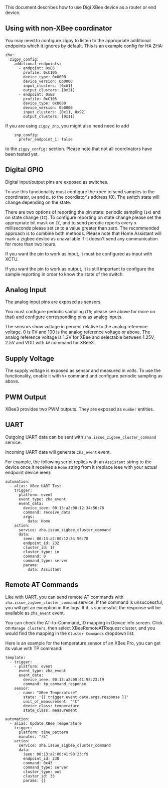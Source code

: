 This document describes how to use Digi XBee device as a router or end device.

## Using with non-XBee coordinator

You may need to configure zigpy to listen to the appropriate additional endpoints which it ignores by default. This is an example config for HA ZHA:

```
zha:
  zigpy_config:
    additional_endpoints:
      - endpoint: 0xE6
        profile: 0xC105
        device_type: 0x0000
        device_version: 0b0000
        input_clusters: [0xA1]
        output_clusters: [0x21]
      - endpoint: 0xE8
        profile: 0xC105
        device_type: 0x0000
        device_version: 0b0000
        input_clusters: [0x11, 0x92]
        output_clusters: [0x11]
```
If you are using `zigpy_znp`, you might also need need to add
```
    znp_config:
      prefer_endpoint_1: false
```
to the `zigpy_config:` section.
Please note that not all coordinators have been tested yet.

## Digital GPIO

Digital input/output pins are exposed as switches.

To use this functionality must configure the xbee to send samples to the coordinator, `DH` and `DL` to the coordiator's address (0).
The switch state will change depending on the state.

There are two options of reporting the pin state: periodic sampling (`IR`) and on state change (`IC`).
To configure reporting on state change please set the appropriate bit mask on `IC`, and to send perodic reports every x milliseconds please set `IR` to a value greater than zero.
The recommended approach is to combine both methods. Please note that Home Assistant will mark a zigbee device as unavailable if it doesn't send any communication for more than two hours.

If you want the pin to work as input, it must be configured as input with XCTU.

If you want the pin to work as output, it is still important to configure the sample reporting in order to know the state of the switch.

## Analog Input

The analog input pins are exposed as sensors.

You must configure periodic sampling (`IR`; please see above for more on that) and configure corresponding pins as analog inputs.

The sensors show voltage in percent relative to the analog reference voltage. 0 is 0V and 100 is the analog reference voltage or above.
The analog reference voltage is 1.2V for XBee and selectable between 1.25V, 2.5V and VDD with `AV` command for XBee3.

## Supply Voltage

The supply voltage is exposed as sensor and measured in volts.
To use the functionality, enable it with `V+` command and configure periodic sampling as above.

## PWM Output

XBee3 provides two PWM outputs. They are exposed as `number` entities.

## UART

Outgoing UART data can be sent with `zha.issue_zigbee_cluster_command` service.

Incoming UART data will generate `zha_event` event.

For example, the following script replies with an `Assistant` string to the device once it receives a `Home` string from it (replace ieee with your actual endpoint device ieee):
```
automation:
  - alias: XBee UART Test
    trigger:
      platform: event
      event_type: zha_event
      event_data:
        device_ieee: 00:13:a2:00:12:34:56:78
        command: receive_data
        args:
          data: Home
    action:
      service: zha.issue_zigbee_cluster_command
      data:
        ieee: 00:13:a2:00:12:34:56:78
        endpoint_id: 232
        cluster_id: 17
        cluster_type: in
        command: 0
        command_type: server
        params:
          data: Assistant
```

## Remote AT Commands

Like with UART, you can send remote AT commands with `zha.issue_zigbee_cluster_command` service.
If the command is unsuccessful, you will get an exception in the logs. If it is successful, the response will be available as `zha_event` event.

You can check the AT-to-Command_ID mapping in Device info screen. Click on `Manage clusters`, then select XBeeRemoteATRequest cluster, and you would find the mapping in the `Cluster Commands` dropdown list.

Here is an example for the temperature sensor of an XBee Pro, you can get its value with TP command:
```
template:
  - trigger:
    - platform: event
      event_type: zha_event
      event_data:
        device_ieee: 00:13:a2:00:41:98:23:f9
        command: tp_command_response
    sensor:
      - name: "XBee Temperature"
        state: '{{ trigger.event.data.args.response }}'
        unit_of_measurement: "°C"
        device_class: temperature
        state_class: measurement

automation:
  - alias: Update XBee Temperature
    trigger:
      platform: time_pattern
      minutes: "/5"
    action:
      service: zha.issue_zigbee_cluster_command
      data:
        ieee: 00:13:a2:00:41:98:23:f9
        endpoint_id: 230
        command: 0x43
        command_type: server
        cluster_type: out
        cluster_id: 33
        params: {}
```
